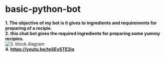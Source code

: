 # basic-python-bot
<b>1. The objective of my bot is it gives to ingredients and requirements for preparing of a recipie.<br></b>
<b>2. this chat bot gives the required ingredients for preparing some yummy recipies.<br></b>
<img src="file:///C:/Users/Shaik%20Farid/Desktop/git.jpeg" alt="3. block diagram" ><br></img>
<b>4. https://youtu.be/teSEvSTE2io</b>

